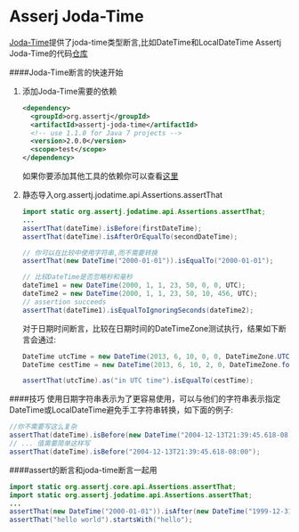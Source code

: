 Asserj Joda-Time
======
[Joda-Time](http://www.joda.org/joda-time/)提供了joda-time类型断言,比如DateTime和LocalDateTime
Assertj Joda-Time的代码[仓库](https://github.com/joel-costigliola/assertj-joda-time)

####Joda-Time断言的快速开始
1. 添加Joda-Time需要的依赖
    ```xml
    <dependency>
      <groupId>org.assertj</groupId>
      <artifactId>assertj-joda-time</artifactId>
      <!-- use 1.1.0 for Java 7 projects -->
      <version>2.0.0</version>
      <scope>test</scope>
    </dependency>
    ```
    如果你要添加其他工具的依赖你可以查看[这里](http://search.maven.org/#artifactdetails|org.assertj|assertj-joda-time|2.0.0|bundle)

1. 静态导入org.assertj.jodatime.api.Assertions.assertThat
    ```java
    import static org.assertj.jodatime.api.Assertions.assertThat;
    ...
    assertThat(dateTime).isBefore(firstDateTime);
    assertThat(dateTime).isAfterOrEqualTo(secondDateTime);

    // 你可以在比较中使用字符串,而不需要转换
    assertThat(new DateTime("2000-01-01")).isEqualTo("2000-01-01");

    // 比较DateTime是否忽略秒和毫秒
    dateTime1 = new DateTime(2000, 1, 1, 23, 50, 0, 0, UTC);
    dateTime2 = new DateTime(2000, 1, 1, 23, 50, 10, 456, UTC);
    // assertion succeeds
    assertThat(dateTime1).isEqualToIgnoringSeconds(dateTime2);
    ```

    对于日期时间断言，比较在日期时间的DateTimeZone测试执行，结果如下断言会通过:
    ```java
    DateTime utcTime = new DateTime(2013, 6, 10, 0, 0, DateTimeZone.UTC);
    DateTime cestTime = new DateTime(2013, 6, 10, 2, 0, DateTimeZone.forID("Europe/Berlin"));

    assertThat(utcTime).as("in UTC time").isEqualTo(cestTime);
    ```

####技巧
使用日期字符串表示为了更容易使用，可以与他们的字符串表示指定DateTime或LocalDateTime避免手工字符串转换，如下面的例子:
```java
//你不需要写这么复杂
assertThat(dateTime).isBefore(new DateTime("2004-12-13T21:39:45.618-08:00"));
// ... 值需要简单这样写
assertThat(dateTime).isBefore("2004-12-13T21:39:45.618-08:00");
```

####assert的断言和joda-time断言一起用
```java
import static org.assertj.core.api.Assertions.assertThat;
import static org.assertj.jodatime.api.Assertions.assertThat;
...
assertThat(new DateTime("2000-01-01")).isAfter(new DateTime("1999-12-31"));
assertThat("hello world").startsWith("hello");
```
